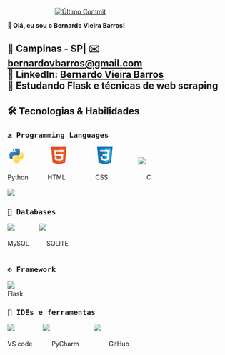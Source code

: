 <div>&nbsp;&nbsp;&nbsp;&nbsp;&nbsp;&nbsp;&nbsp;&nbsp;&nbsp;&nbsp;&nbsp;&nbsp;&nbsp;&nbsp;&nbsp;&nbsp;&nbsp;&nbsp;&nbsp;&nbsp;&nbsp;&nbsp;&nbsp;&nbsp;&nbsp;&nbsp;&nbsp;&nbsp;&nbsp;&nbsp;&nbsp;&nbsp;&nbsp;&nbsp;&nbsp;&nbsp;&nbsp;&nbsp;&nbsp;&nbsp;&nbsp;&nbsp;&nbsp;&nbsp;&nbsp;&nbsp;&nbsp;&nbsp;&nbsp;&nbsp;&nbsp;&nbsp;&nbsp;&nbsp;&nbsp;&nbsp;&nbsp;&nbsp;&nbsp;&nbsp;&nbsp;&nbsp;&nbsp;&nbsp;&nbsp;&nbsp;&nbsp;&nbsp;&nbsp;&nbsp;&nbsp;&nbsp;&nbsp;&nbsp;&nbsp;&nbsp;&nbsp;&nbsp;&nbsp;&nbsp;&nbsp;&nbsp;&nbsp;&nbsp;&nbsp;&nbsp;&nbsp;&nbsp;&nbsp;&nbsp;&nbsp;&nbsp;&nbsp;&nbsp;&nbsp;&nbsp;&nbsp;&nbsp;&nbsp;&nbsp;&nbsp;&nbsp;&nbsp;&nbsp;&nbsp;&nbsp;&nbsp;&nbsp;&nbsp;&nbsp;&nbsp;&nbsp;&nbsp;&nbsp;&nbsp;&nbsp;&nbsp;&nbsp;&nbsp;&nbsp;&nbsp;&nbsp;&nbsp;&nbsp;&nbsp;&nbsp;&nbsp;&nbsp;&nbsp;&nbsp;&nbsp;&nbsp;&nbsp;&nbsp;&nbsp;&nbsp;&nbsp;&nbsp;&nbsp;&nbsp;&nbsp;&nbsp;&nbsp;&nbsp;&nbsp;&nbsp;&nbsp;&nbsp;&nbsp;&nbsp;&nbsp;&nbsp;&nbsp;&nbsp;
<a href="https://github.com/ZelroWs/ZelroWs/commits">
  <img src="https://img.shields.io/github/last-commit/ZelroWs/ZelroWs?style=for-the-badge&logo=github&color=3776AB" alt="Último Commit">
</a>
</div>

**👋 Olá, eu sou o Bernardo Vieira Barros!**

**📍 Campinas - SP| ✉️ bernardovbarros@gmail.com**  
**🔗 LinkedIn:** [Bernardo Vieira Barros](https://www.linkedin.com/in/bernardo-vieira-barros-630573264)  
**🚀 Estudando Flask e técnicas de web scraping**
---

<div>
    <h2>🛠 Tecnologias & Habilidades</h2>
    <h3><samp>≥ Programming Languages</samp><br /></h3>
    <a href="https://www.python.org/about/"><img src="https://raw.githubusercontent.com/devicons/devicon/master/icons/python/python-original.svg" target="_blank" width="40"></a> &nbsp;&nbsp;&nbsp;&nbsp;&nbsp;&nbsp;&nbsp;&nbsp;&nbsp;&nbsp;&nbsp;&nbsp;
    <a href="https://html.spec.whatwg.org/"><img src="https://raw.githubusercontent.com/devicons/devicon/master/icons/html5/html5-original.svg" target="_blank" width="40"></a> &nbsp;&nbsp;&nbsp;&nbsp;&nbsp;&nbsp;&nbsp;&nbsp;&nbsp;&nbsp;&nbsp;&nbsp;&nbsp;&nbsp;
    <a href="https://www.w3.org/Style/CSS/Overview.en.html"><img src="https://raw.githubusercontent.com/devicons/devicon/master/icons/css3/css3-original.svg" target="_blank" width="40"></a> &nbsp;&nbsp;&nbsp;&nbsp;&nbsp;&nbsp;&nbsp;&nbsp;&nbsp;&nbsp;&nbsp;&nbsp;
    <a href="https://learn.microsoft.com/pt-br/cpp/c-language/?view=msvc-170"><img src="https://img.icons8.com/?size=100&id=40670&format=png&color=000000" target="_blank" width="40"></a>
    <br>
    <br>
    Python&nbsp;&nbsp;&nbsp;&nbsp;&nbsp;&nbsp;&nbsp;&nbsp;&nbsp;&nbsp;&nbsp;HTML&nbsp;&nbsp;&nbsp;&nbsp;&nbsp;&nbsp;&nbsp;&nbsp;&nbsp;&nbsp;&nbsp;&nbsp;&nbsp;&nbsp;&nbsp;&nbsp;&nbsp;CSS&nbsp;&nbsp;&nbsp;&nbsp;&nbsp;&nbsp;&nbsp;&nbsp;&nbsp;&nbsp;&nbsp;&nbsp;&nbsp;              &nbsp;&nbsp;&nbsp;&nbsp;&nbsp;&nbsp;&nbsp;&nbsp;C
    <br>
    <br>
    <img height="110em" src="https://github-readme-stats.vercel.app/api/top-langs/?username=ZelroWs&layout=compact&langs_count=7&theme=blue-green&title_color=3776AB&hide=mako"/><br>
    <h3><samp>🎲 Databases</samp><br /></h3>
    <a href="https://www.mysql.com/why-mysql/"><img src="https://img.icons8.com/?size=100&id=jYQqxG8eyJ19&format=png&color=000000" target="_blank" width="40"></a> &nbsp;&nbsp;&nbsp;&nbsp;&nbsp;&nbsp;&nbsp;&nbsp;&nbsp;&nbsp;&nbsp;&nbsp;
    <a href="https://sqlite.org/"><img src="https://img.icons8.com/?size=100&id=VMRAbKfEzssG&format=png&color=22C3E6" target="_blank" width="40"></a> &nbsp;&nbsp;&nbsp;&nbsp;&nbsp;&nbsp;&nbsp;&nbsp;&nbsp;&nbsp;&nbsp;&nbsp;&nbsp;&nbsp;
    <br>
    <br>
    MySQL&nbsp;&nbsp;&nbsp;&nbsp;&nbsp;&nbsp;&nbsp;&nbsp;&nbsp;&nbsp;SQLITE
    <br>
    <br>
    <h3><samp>⚙️ Framework</samp><br /></h3>
    <a href="Flask.png"><img src="https://github.com/user-attachments/assets/488b8f04-cb29-4191-89e5-e3483b5f07e4" target="_blank" width="60"></a> &nbsp;&nbsp;&nbsp;&nbsp;&nbsp;&nbsp;&nbsp;&nbsp;&nbsp;&nbsp;&nbsp;&nbsp;&nbsp;&nbsp;
    <br>
    Flask
    <h3><samp>🎒 IDEs e ferramentas</samp><br /></h3>
    <a href="https://code.visualstudio.com/"><img src="https://img.icons8.com/?size=100&id=9OGIyU8hrxW5&format=png&color=000000" target="_blank" width="40"></a> &nbsp;&nbsp;&nbsp;&nbsp;&nbsp;&nbsp;&nbsp;&nbsp;&nbsp;&nbsp;&nbsp;&nbsp;&nbsp;&nbsp;
    <a href="PyCharm.png"><img src="https://intellij-support.jetbrains.com/hc/en-us/community/posts/5909943756818-PyCharm-Logo-Update" target="_blank" width="40"></a> &nbsp;&nbsp;&nbsp;&nbsp;&nbsp;&nbsp;&nbsp;&nbsp;&nbsp;&nbsp;&nbsp;&nbsp;&nbsp;&nbsp;&nbsp;&nbsp;&nbsp;&nbsp;&nbsp;&nbsp;&nbsp;&nbsp;&nbsp;
    <a href="https://docs.github.com/pt/get-started/start-your-journey/about-github-and-git"><img src="https://img.icons8.com/?size=100&id=3tC9EQumUAuq&format=png&color=FFFFFF" target="_blank" width="40"></a> &nbsp;&nbsp;&nbsp;&nbsp;&nbsp;&nbsp;&nbsp;&nbsp;&nbsp;&nbsp;&nbsp;&nbsp;&nbsp;&nbsp;
    <br>
    <br>
    VS code&nbsp;&nbsp;&nbsp;&nbsp;&nbsp;&nbsp;&nbsp;&nbsp;&nbsp;&nbsp;&nbsp;PyCharm&nbsp;&nbsp;&nbsp;&nbsp;&nbsp;&nbsp;&nbsp;&nbsp;&nbsp;&nbsp;&nbsp;&nbsp;&nbsp;&nbsp;&nbsp;&nbsp;&nbsp;GitHub
